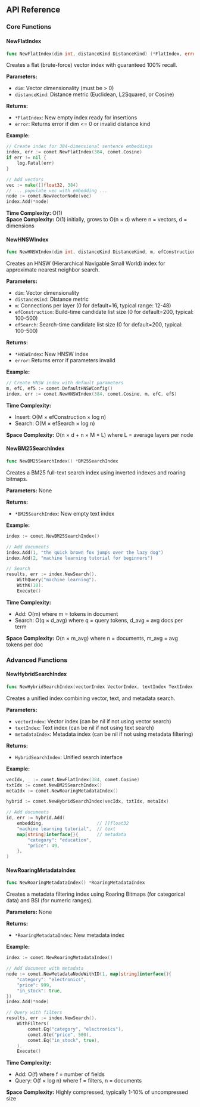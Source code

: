 ## API Reference

### Core Functions

#### NewFlatIndex

```go
func NewFlatIndex(dim int, distanceKind DistanceKind) (*FlatIndex, error)
```

Creates a flat (brute-force) vector index with guaranteed 100% recall.

**Parameters:**

- `dim`: Vector dimensionality (must be > 0)
- `distanceKind`: Distance metric (Euclidean, L2Squared, or Cosine)

**Returns:**

- `*FlatIndex`: New empty index ready for insertions
- `error`: Returns error if dim <= 0 or invalid distance kind

**Example:**

```go
// Create index for 384-dimensional sentence embeddings
index, err := comet.NewFlatIndex(384, comet.Cosine)
if err != nil {
    log.Fatal(err)
}

// Add vectors
vec := make([]float32, 384)
// ... populate vec with embedding ...
node := comet.NewVectorNode(vec)
index.Add(*node)
```

**Time Complexity:** O(1)  
**Space Complexity:** O(1) initially, grows to O(n × d) where n = vectors, d = dimensions

#### NewHNSWIndex

```go
func NewHNSWIndex(dim int, distanceKind DistanceKind, m, efConstruction, efSearch int) (*HNSWIndex, error)
```

Creates an HNSW (Hierarchical Navigable Small World) index for approximate nearest neighbor search.

**Parameters:**

- `dim`: Vector dimensionality
- `distanceKind`: Distance metric
- `m`: Connections per layer (0 for default=16, typical range: 12-48)
- `efConstruction`: Build-time candidate list size (0 for default=200, typical: 100-500)
- `efSearch`: Search-time candidate list size (0 for default=200, typical: 100-500)

**Returns:**

- `*HNSWIndex`: New HNSW index
- `error`: Returns error if parameters invalid

**Example:**

```go
// Create HNSW index with default parameters
m, efC, efS := comet.DefaultHNSWConfig()
index, err := comet.NewHNSWIndex(384, comet.Cosine, m, efC, efS)
```

**Time Complexity:**

- Insert: O(M × efConstruction × log n)
- Search: O(M × efSearch × log n)

**Space Complexity:** O(n × d + n × M × L) where L = average layers per node

#### NewBM25SearchIndex

```go
func NewBM25SearchIndex() *BM25SearchIndex
```

Creates a BM25 full-text search index using inverted indexes and roaring bitmaps.

**Parameters:** None

**Returns:**

- `*BM25SearchIndex`: New empty text index

**Example:**

```go
index := comet.NewBM25SearchIndex()

// Add documents
index.Add(1, "the quick brown fox jumps over the lazy dog")
index.Add(2, "machine learning tutorial for beginners")

// Search
results, err := index.NewSearch().
    WithQuery("machine learning").
    WithK(10).
    Execute()
```

**Time Complexity:**

- Add: O(m) where m = tokens in document
- Search: O(q × d_avg) where q = query tokens, d_avg = avg docs per term

**Space Complexity:** O(n × m_avg) where n = documents, m_avg = avg tokens per doc

### Advanced Functions

#### NewHybridSearchIndex

```go
func NewHybridSearchIndex(vectorIndex VectorIndex, textIndex TextIndex, metadataIndex MetadataIndex) HybridSearchIndex
```

Creates a unified index combining vector, text, and metadata search.

**Parameters:**

- `vectorIndex`: Vector index (can be nil if not using vector search)
- `textIndex`: Text index (can be nil if not using text search)
- `metadataIndex`: Metadata index (can be nil if not using metadata filtering)

**Returns:**

- `HybridSearchIndex`: Unified search interface

**Example:**

```go
vecIdx, _ := comet.NewFlatIndex(384, comet.Cosine)
txtIdx := comet.NewBM25SearchIndex()
metaIdx := comet.NewRoaringMetadataIndex()

hybrid := comet.NewHybridSearchIndex(vecIdx, txtIdx, metaIdx)

// Add documents
id, err := hybrid.Add(
    embedding,                    // []float32
    "machine learning tutorial",  // text
    map[string]interface{}{       // metadata
        "category": "education",
        "price": 49,
    },
)
```

#### NewRoaringMetadataIndex

```go
func NewRoaringMetadataIndex() *RoaringMetadataIndex
```

Creates a metadata filtering index using Roaring Bitmaps (for categorical data) and BSI (for numeric ranges).

**Parameters:** None

**Returns:**

- `*RoaringMetadataIndex`: New metadata index

**Example:**

```go
index := comet.NewRoaringMetadataIndex()

// Add document with metadata
node := comet.NewMetadataNodeWithID(1, map[string]interface{}{
    "category": "electronics",
    "price": 999,
    "in_stock": true,
})
index.Add(*node)

// Query with filters
results, err := index.NewSearch().
    WithFilters(
        comet.Eq("category", "electronics"),
        comet.Gte("price", 500),
        comet.Eq("in_stock", true),
    ).
    Execute()
```

**Time Complexity:**

- Add: O(f) where f = number of fields
- Query: O(f × log n) where f = filters, n = documents

**Space Complexity:** Highly compressed, typically 1-10% of uncompressed size

